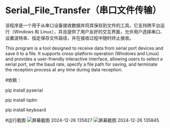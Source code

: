 # Serial_File_Transfer（串口文件传输）
该程序是一个用于从串口设备接收数据并将其保存到文件的工具。它支持跨平台运行（Windows 和 Linux），并且提供了用户友好的交互界面，允许用户选择串口、设置波特率、指定保存文件路径，并在接收过程中随时终止接收。

This program is a tool designed to receive data from serial port devices and save it to a file. It supports cross-platform operation (Windows and Linux) and provides a user-friendly interactive interface, allowing users to select a serial port, set the baud rate, specify a file path for saving, and terminate the reception process at any time during data reception.

#依赖：

pip install pyserial

pip install tqdm

pip install keyboard

#运行截图
![屏幕截图 2024-12-26 135827](https://github.com/user-attachments/assets/d325541e-d0ce-422b-9bcc-a89894e27cc0)
![屏幕截图 2024-12-26 135845](https://github.com/user-attachments/assets/ceed5bcb-28fd-43d3-ad5d-c98cde446d2b)
